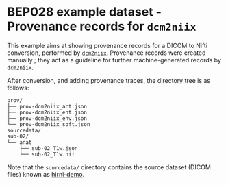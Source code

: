 # BEP028 example dataset - Provenance records for `dcm2niix`

This example aims at showing provenance records for a DICOM to Nifti conversion, performed by [`dcm2niix`](https://github.com/rordenlab/dcm2niix
). Provenance records were created manually ; they act as a guideline for further machine-generated records by `dcm2niix`. 

After conversion, and adding provenance traces, the directory tree is as follows:

```
prov/
├── prov-dcm2niix_act.json
├── prov-dcm2niix_ent.json
├── prov-dcm2niix_env.json
└── prov-dcm2niix_soft.json
sourcedata/
sub-02/
└── anat
    ├── sub-02_T1w.json
    └── sub-02_T1w.nii
```

Note that the `sourcedata/` directory contains the source dataset (DICOM files) known as [hirni-demo](https://github.com/psychoinformatics-de/hirni-demo).
